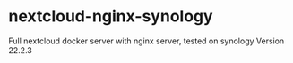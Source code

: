 # nextcloud-nginx-synology
Full nextcloud docker server with nginx server, tested on synology
Version 22.2.3
